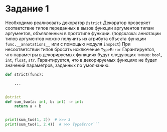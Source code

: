 # Задание 1
Необходимо реализовать декоратор ```@strict``` Декоратор проверяет соответствие типов переданных в вызов функции аргументов типам аргументов, объявленным в прототипе функции. (подсказка: аннотации типов аргументов можно получить из атрибута объекта функции ```func.__annotations__``` или с помощью модуля ```inspect```) При несоответствии типов бросать исключение ```TypeError``` Гарантируется, что параметры в декорируемых функциях будут следующих типов: ```bool```, ```int```, ```float```, ```str```. Гарантируется, что в декорируемых функциях не будет значений параметров, заданных по умолчанию.

```python
def strict(func):

    ...


@strict
def sum_two(a: int, b: int) -> int:
    return a + b


print(sum_two(1, 2))  # >>> 3
print(sum_two(1, 2.4))  # >>> TypeError```